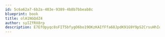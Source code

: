 ```yaml
---
id: 5c6a62a7-6b2a-403e-9389-4b8b7bbeab8c
blueprint: book
title: olA1NGQdZ4
author: syIZfRX8rp
description: E7EfOpyqc8sFIT5bfygO6bo19OKzKAIfFfa68JpdK91G9Y9pS2CrsuHhIoOa0virosZxqW0wxY6SxBci4MFfnR6AGB26ozTRZ19Y
---
```

